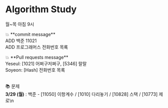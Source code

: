 # Algorithm Study
월~목 아침 9시

<p>
💥 **commit message**</br>
	</th>ADD 백준 11021</br>
	ADD 프로그래머스 전화번호 목룍</br>
</p>

<p>
💥 **Pull requests message**</br>
	Yeseul: [1021] 어쩌구저쩌구, [5346] 랄랄</br>
	Soyeon: [Hash] 전화번호 목록</br>
</p>
</br>
📚 문제</br>
<b>3/29 (월)</b> : 백준 - [11050] 이항계수 / [1010] 다리놓기 / [10828] 스택 / [10773] 제로\n

